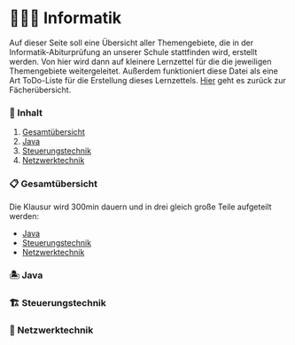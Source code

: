 # 👨🏽‍💻 Informatik

Auf dieser Seite soll eine Übersicht aller Themengebiete, die in der Informatik-Abiturprüfung an unserer Schule stattfinden wird, erstellt werden. Von hier wird dann auf kleinere Lernzettel für die die jeweiligen Themengebiete weitergeleitet. Außerdem funktioniert diese Datei als eine Art ToDo-Liste für die Erstellung dieses Lernzettels. [Hier](../README.md) geht es zurück zur Fächerübersicht.

### 📔 Inhalt

1. [Gesamtübersicht](#gesamtübersicht)
2. [Java](#java)
3. [Steuerungstechnik](#steuerungstechnik)
4. [Netzwerktechnik](#netzwerktechnik)

### 📋 Gesamtübersicht <a name="gesamtübersicht"></a>

Die Klausur wird 300min dauern und in drei gleich große Teile aufgeteilt werden:

- [Java](#java)
- [Steuerungstechnik](#steuerungstechnik)
- [Netzwerktechnik](#netzwerktechnik)

### 🏝 Java <a name="java"></a>



### 🏗 Steuerungstechnik <a name="steuerungstechnik"></a>



### 🔌 Netzwerktechnik <a name="netzwerktechnik"></a>

